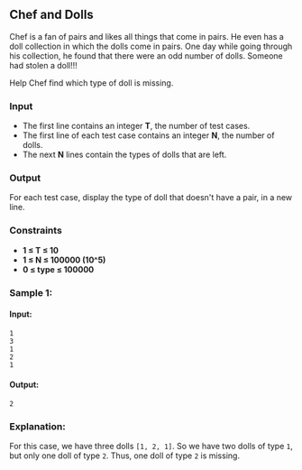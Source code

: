 ## Chef and Dolls

Chef is a fan of pairs and likes all things that come in pairs. He even has a doll collection in which the dolls come in pairs. One day while going through his collection, he found that there were an odd number of dolls. Someone had stolen a doll!!!

Help Chef find which type of doll is missing.

### Input
- The first line contains an integer **T**, the number of test cases.
- The first line of each test case contains an integer **N**, the number of dolls.
- The next **N** lines contain the types of dolls that are left.

### Output
For each test case, display the type of doll that doesn't have a pair, in a new line.

### Constraints
- **1 ≤ T ≤ 10**
- **1 ≤ N ≤ 100000 (10^5)**
- **0 ≤ type ≤ 100000**

### Sample 1:
#### **Input:**
```
1
3
1
2
1
```
#### **Output:**
```
2
```

### Explanation:
For this case, we have three dolls `[1, 2, 1]`. So we have two dolls of type `1`, but only one doll of type `2`. Thus, one doll of type `2` is missing.